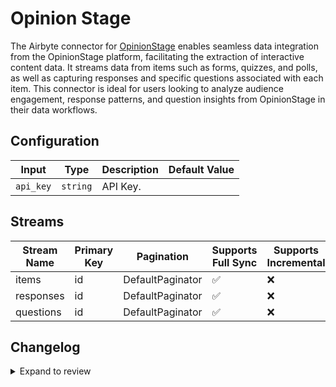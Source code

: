 # Opinion Stage
The Airbyte connector for [OpinionStage](https://opinionstage.com) enables seamless data integration from the OpinionStage platform, facilitating the extraction of interactive content data. It streams data from items such as forms, quizzes, and polls, as well as capturing responses and specific questions associated with each item. This connector is ideal for users looking to analyze audience engagement, response patterns, and question insights from OpinionStage in their data workflows.

## Configuration

| Input | Type | Description | Default Value |
|-------|------|-------------|---------------|
| `api_key` | `string` | API Key.  |  |

## Streams
| Stream Name | Primary Key | Pagination | Supports Full Sync | Supports Incremental |
|-------------|-------------|------------|---------------------|----------------------|
| items | id | DefaultPaginator | ✅ |  ❌  |
| responses | id | DefaultPaginator | ✅ |  ❌  |
| questions | id | DefaultPaginator | ✅ |  ❌  |

## Changelog

<details>
  <summary>Expand to review</summary>

| Version          | Date              | Pull Request | Subject        |
|------------------|-------------------|--------------|----------------|
| 0.0.24 | 2025-05-24 | [60472](https://github.com/airbytehq/airbyte/pull/60472) | Update dependencies |
| 0.0.23 | 2025-05-10 | [60176](https://github.com/airbytehq/airbyte/pull/60176) | Update dependencies |
| 0.0.22 | 2025-05-03 | [59452](https://github.com/airbytehq/airbyte/pull/59452) | Update dependencies |
| 0.0.21 | 2025-04-27 | [59055](https://github.com/airbytehq/airbyte/pull/59055) | Update dependencies |
| 0.0.20 | 2025-04-19 | [58467](https://github.com/airbytehq/airbyte/pull/58467) | Update dependencies |
| 0.0.19 | 2025-04-12 | [57853](https://github.com/airbytehq/airbyte/pull/57853) | Update dependencies |
| 0.0.18 | 2025-04-05 | [57322](https://github.com/airbytehq/airbyte/pull/57322) | Update dependencies |
| 0.0.17 | 2025-03-29 | [56785](https://github.com/airbytehq/airbyte/pull/56785) | Update dependencies |
| 0.0.16 | 2025-03-22 | [56179](https://github.com/airbytehq/airbyte/pull/56179) | Update dependencies |
| 0.0.15 | 2025-03-08 | [55565](https://github.com/airbytehq/airbyte/pull/55565) | Update dependencies |
| 0.0.14 | 2025-03-01 | [55011](https://github.com/airbytehq/airbyte/pull/55011) | Update dependencies |
| 0.0.13 | 2025-02-23 | [54596](https://github.com/airbytehq/airbyte/pull/54596) | Update dependencies |
| 0.0.12 | 2025-02-15 | [53954](https://github.com/airbytehq/airbyte/pull/53954) | Update dependencies |
| 0.0.11 | 2025-02-08 | [53481](https://github.com/airbytehq/airbyte/pull/53481) | Update dependencies |
| 0.0.10 | 2025-02-01 | [52994](https://github.com/airbytehq/airbyte/pull/52994) | Update dependencies |
| 0.0.9 | 2025-01-25 | [52480](https://github.com/airbytehq/airbyte/pull/52480) | Update dependencies |
| 0.0.8 | 2025-01-18 | [51888](https://github.com/airbytehq/airbyte/pull/51888) | Update dependencies |
| 0.0.7 | 2025-01-11 | [51340](https://github.com/airbytehq/airbyte/pull/51340) | Update dependencies |
| 0.0.6 | 2024-12-28 | [50721](https://github.com/airbytehq/airbyte/pull/50721) | Update dependencies |
| 0.0.5 | 2024-12-21 | [50260](https://github.com/airbytehq/airbyte/pull/50260) | Update dependencies |
| 0.0.4 | 2024-12-14 | [49726](https://github.com/airbytehq/airbyte/pull/49726) | Update dependencies |
| 0.0.3 | 2024-12-12 | [49360](https://github.com/airbytehq/airbyte/pull/49360) | Update dependencies |
| 0.0.2 | 2024-12-11 | [49060](https://github.com/airbytehq/airbyte/pull/49060) | Starting with this version, the Docker image is now rootless. Please note that this and future versions will not be compatible with Airbyte versions earlier than 0.64 |
| 0.0.1 | 2024-10-31 | | Initial release by [@parthiv11](https://github.com/parthiv11) via Connector Builder |

</details>
